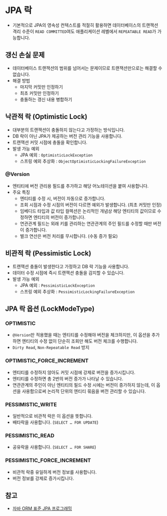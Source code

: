 # JPA 락

- 기본적으로 JPA의 영속성 컨텍스트를 적절히 활용하면 데이터베이스의 트랜잭션 격리 수준이 `READ COMMITTED`여도 애플리케이션 레벨에서 `REPEATABLE READ`가 가능합니다.

## 갱신 손실 문제

- 데이터베이스 트랜잭션의 범위를 넘어서는 문제이므로 트랜잭션만으로는 해결할 수 없습니다.
- 해결 방법
  - 마지막 커밋만 인정하기
  - 최초 커밋만 인정하기
  - 충돌하는 갱신 내용 병합하기

## 낙관적 락 (Optimistic Lock)

- 대부분의 트랜잭션이 충돌하지 않는다고 가정하는 방식입니다.
- DB 락이 아닌 JPA가 제공하는 버전 관리 기능을 사용합니다.
- 트랜잭션 커밋 시점에 충돌을 확인합니다.
- 발생 가능 예외
  - JPA 예외 : `OptimisticLockException`
  - 스프링 예외 추상화 : `ObjectOptimisticLockingFailureException`

### @Version

- 엔티티에 버전 관리용 필드를 추가하고 해당 어노테이션을 붙여 사용합니다.
- 주요 특징
  - 엔티티를 수정 시, 버전이 자동으로 증가합니다.
  - 조회 시점과 수정 시점의 버전이 다르면 예외가 발생합니다. (최초 커밋만 인정)
  - 임베디드 타입과 값 타입 컬렉션은 논리적인 개념상 해당 엔티티의 값이므로 수정하면 엔티티의 버전이 증가합니다.
  - 연관관계 필드는 외래 키를 관리하는 연관관계의 주인 필드를 수정할 때만 버전이 증가합니다.
  - 벌크 연산은 버전 처리를 무시합니다. (수동 증가 필요)

## 비관적 락 (Pessimistic Lock)

- 트랜잭션 충돌이 발생한다고 가정하고 DB 락 기능을 사용합니다.
- 데이터 수정 시점에 즉시 트랜잭션 충돌을 감지할 수 있습니다.
- 발생 가능 예외
  - JPA 예외 : `PessimisticLockException`
  - 스프링 예외 추상화 : `PessimisticLockingFailureException`

## JPA 락 옵션 (LockModeType)

### OPTIMISTIC

- `@Version`만 적용했을 때는 엔티티를 수정해야 버전을 체크하지만, 이 옵션을 추가하면 엔티티의 수정 없이 단순히 조회만 해도 버전 체크를 수행합니다.
- `Dirty Read`, `Non-Repeatable Read` 방지

### OPTIMISTIC_FORCE_INCREMENT

- 엔티티를 수정하지 않아도 커밋 시점에 강제로 버전을 증가시킵니다.
- 엔티티를 수정하면 총 2번의 버전 증가가 나타날 수 있습니다.
- 연관관계의 주인이 아닌 엔티티의 필드 수정 시에는 버전이 증가하지 않는데, 이 옵션을 사용함으로써 논리적 단위의 엔티티 묶음을 버전 관리할 수 있습니다.

### PESSIMISTIC_WRITE

- 일반적으로 비관적 락은 이 옵션을 뜻합니다.
- 배타락을 사용합니다. (`SELECT … FOR UPDATE`)

### PESSIMISTIC_READ

- 공유락을 사용합니다. (`SELECT … FOR SHARE`)

### PESSIMISTIC_FORCE_INCREMENT

- 비관적 락중 유일하게 버전 정보를 사용합니다.
- 버전 정보를 강제로 증가시킵니다.

## 참고

- [자바 ORM 표준 JPA 프로그래밍](https://www.yes24.com/product/goods/19040233)